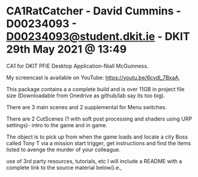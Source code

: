 # CA1RatCatcher - David Cummins - D00234093 - D00234093@student.dkit.ie -  DKIT 29th May 2021 @ 13:49

CA1 for DKIT PFIE Desktop Application-Niall McGuinness.


My screencast is available on YouTube: https://youtu.be/6cvdl_7BxaA,


This package contains a a complete build and is over 11GB in project file size (Downloadable from Onedrive as github/lab say its too big).

There are 3 main scenes and 2 supplemental for Menu switches.

There are 2 CutScenes (1 with soft post processing and shaders using URP settings)- intro to the game and in game.

The object is to pick up from when the game loads and locate a city Boss called Tony T via a mission start trigger, get instructions and find the items listed to avenge 
the murder of your colleague.

use of 3rd party resources, tutorials, etc I will include a README with a complete link 
to the source material below(i.e., <TITLE>, <URL>, Accessed On: <MM/YY>).

You may also want to have a look at the folders for checking scripts, scenes, Assets, images, textures, materials, Post processing, animations, models, etc.

A 225 page document accompanies this README and gives an extensive ouverview of the developemnt process from start to finish with screenshots, thoughts, brief explaniers and trouble-shoots.

Texture-Sets for the assets and colors are included.

Textures-sizes between 1024x1024 to 2048x2048.

I cannot give a polygon count unfortunatley.

The original FBXs-files also included in this package from Mixamo.


SharePoint: ## Shared with Niall
https://studentdkit.sharepoint.com/sites/DavidEJCumminsARVR/SitePages/Technical-Portfolio.aspx


OneDrive:## Shared with Niall
https://studentdkit-my.sharepoint.com/personal/d00234093_student_dkit_ie/_layouts/15/onedrive.aspx?id=%2Fpersonal%2Fd00234093%5Fstudent%5Fdkit%5Fie%2FDocuments%2FCA1%20for%20Niall

GitHub:## Shared with Niall
https://github.com/David-EJ-C/CA1RatCatcher/


Tutorials:
https://forum.unity.com/threads/quitting-game-by-pressing-esc-escape-key.562033/

Using Post-Processing to improve visuals in Unity
https://youtu.be/_PzYAbPpK8k


Shatter/Destroy Tuts:
https://youtu.be/EgNV0PWVaS8


Countdown Timer In Unity - Easy Beginners Tutorial/ Guide
https://youtu.be/o0j7PdU88a4


HOW TO CHANGE SCENES WITH A TRIGGER IN C# UNITY TUTORIAL
https://youtu.be/9lPCv9kkbSI


Music:
frankum
April 25th, 2018
Electronic music track X1.
Original track by Frankun & Frankumjay,
Frankumjay sounds.
https://freesound.org/people/frankum/


1 from 
FoolBoyMedia
March 24th, 2014
A quick tune I thought sounded quite action/sci fi style. Modern dub step style bass line just for fun. Can be lengthened if need be.
Created using an M-Audio Mini 32 via Ignite Software.
https://freesound.org/people/FoolBoyMedia/




Assets:
<Aleksn09 - Rust Key>, <https://assetstore.unity.com/publishers/39424>, Accessed On: <05/21>
Aleksn09
aleksn09.artstation.com/
aleksn09@yandex.ru


<RoboCG -  Gold Key>, <https://assetstore.unity.com/publishers/14354>, Accessed On: <05/21>
RoboCG
roboarts.net
paskal1@mail.ru


<VIS Games - Truck>, <https://assetstore.unity.com/publishers/260>, Accessed On: <05/21>
VIS Games
www.vis-games.de
info@vis-games.de


<Beatheart Creative Studio - AmmoCrate>, <https://assetstore.unity.com/publishers/1920>, Accessed On: <05/21>
Beatheart Creative Studio
www.artstation.com/beatheart
beatheart@mail.ru



<Mena- Racing Car>, <https://assetstore.unity.com/publishers/35682>, Accessed On: <04/21>
https://assetstore.unity.com/publishers/35682
Mena
mena-assets.com/
contact@mena-assets.com


<NoneCG - City Block>, <https://assetstore.unity.com/publishers/5397>, Accessed On: <03/21>
NoneCG
www.nonecg.com
support@nonecg.com



<Sayantan Biswas - Shipping Container/Pallets/Boxes>, <https://assetstore.unity.com/publishers/42006>, Accessed On: <03/21>
Sayantan Biswas
www.sayantanbiswas.com/
sayantan.biswas@hotmail.com



<Calvin Weibel - Shipping Container/Pallets/Boxes>, <https://assetstore.unity.com/publishers/3731>, Accessed On: <03/21>
Calvin Weibel
www.calvinweibel.com/
contact@calvinweibel.com


<Yurov Viktor - Contract Killer/Gun>, <https://assetstore.unity.com/publishers/11008>, Accessed On: <03/21>
Yurov Viktor
jellymobile.net/
yurowm+u3d@gmail.com



<qianyuez - Night Sky>, <https://assetstore.unity.com/publishers/22883>, Accessed On: <04/21>
qianyuez
github.com/qianyuez
284870933@qq.com



<ESsplashkid -Horror Axe>, <https://assetstore.unity.com/publishers/23617>, Accessed On: <03/21>
ESsplashkid
sketchfab.com/SplashKid
splashkidart@gmail.com



<Avionx -Sky Box Series>, <https://assetstore.unity.com/publishers/31837>, Accessed On: <04/21>
Avionx
avainx.wordpress.com
Avain.x@outlook.com



<Avionx -Sky Box Series>, <https://assetstore.unity.com/publishers/31837>, Accessed On: <04/21>
Avionx
avainx.wordpress.com
Avain.x@outlook.com



<Avionx -Sky Box Series>, <https://assetstore.unity.com/publishers/31837>, Accessed On: <04/21>
Avionx
avainx.wordpress.com
Avain.x@outlook.com



<Avionx -Sky Box Series>, <https://assetstore.unity.com/publishers/31837>, Accessed On: <04/21>
Avionx
avainx.wordpress.com
Avain.x@outlook.com


Standard Assets
https://unity.com/support-services?_ga=2.187282798.717849725.1622286834-340524900.1615208018



Textures:
https://www.textures.com/



NPC's/Animations:
https://www.mixamo.com/#/


Images:
https://wallpapercave.com


fonts:
https://www.dafont.com/
Office HQ- https://www.dafont.com/theme.php?cat=101

SoundFX:
https://freesound.org/browse/


CA1 screenCast DKIT-May 2021.mp4
https://youtu.be/6cvdl_7BxaA

https://youtu.be/6cvdl_7BxaA





/

